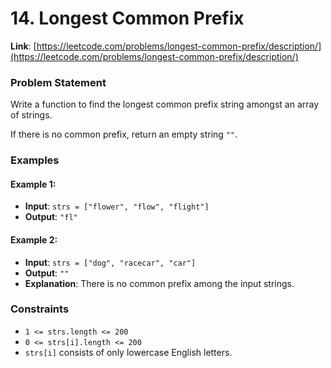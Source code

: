 # 14. Longest Common Prefix

**Link**: [https://leetcode.com/problems/longest-common-prefix/description/](https://leetcode.com/problems/longest-common-prefix/description/)

### Problem Statement

Write a function to find the longest common prefix string amongst an array of strings.

If there is no common prefix, return an empty string `""`.

### Examples

#### Example 1:
- **Input**: `strs = ["flower", "flow", "flight"]`
- **Output**: `"fl"`
  
#### Example 2:
- **Input**: `strs = ["dog", "racecar", "car"]`
- **Output**: `""`
- **Explanation**: There is no common prefix among the input strings.

### Constraints
- `1 <= strs.length <= 200`
- `0 <= strs[i].length <= 200`
- `strs[i]` consists of only lowercase English letters.
